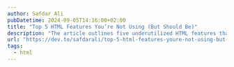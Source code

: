 ```yaml
---
author: Safdar Ali
pubDatetime: 2024-09-05T14:16:00+02:00
title: "Top 5 HTML Features You’re Not Using (But Should Be)"
description: "The article outlines five underutilized HTML features that can improve web development. These features can enhance the interactivity, efficiency, and responsiveness of your web pages."
url: "https://dev.to/safdarali/top-5-html-features-youre-not-using-but-should-be-2i0e"
tags:
  - html
---
```

